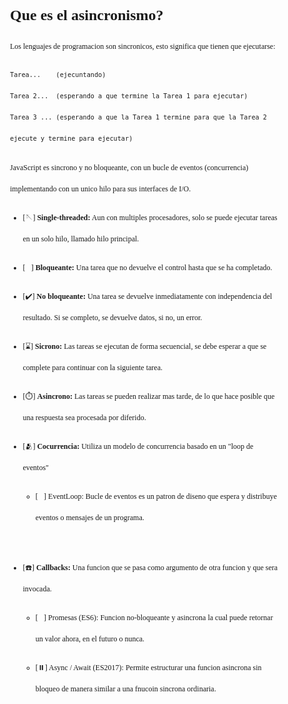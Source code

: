 <style>
	body {font-family: 'Fira Code', Consolas; font-size: 12px; line-height: 34px}
</style>

# Que es el asincronismo?

Los lenguajes de programacion son sincronicos, esto significa que tienen que ejecutarse:

	Tarea...	(ejecuntando)
	Tarea 2...	(esperando a que termine la Tarea 1 para ejecutar)
	Tarea 3 ...	(esperando a que la Tarea 1 termine para que la Tarea 2 ejecute y termine para ejecutar)


JavaScript es sincrono y no bloqueante, con un bucle de eventos (concurrencia) implementando con un unico hilo para sus interfaces de I/O.

+ [🪡] **Single-threaded:** Aun con multiples procesadores, solo se puede ejecutar tareas en un solo hilo, llamado hilo principal.

+ [🚫] **Bloqueante:** Una tarea que no devuelve el control hasta que se ha completado.

+ [✔️] **No bloqueante:** Una tarea se devuelve inmediatamente con independencia del resultado. Si se completo, se devuelve datos, si no, un error.

+ [⌛] **Sicrono:** Las tareas se ejecutan de forma secuencial, se debe esperar a que se complete para continuar con la siguiente tarea.

+ [⏱️] **Asincrono:** Las tareas se pueden realizar mas tarde, de lo que hace posible que una respuesta sea procesada por diferido.

+ [🫂] **Cocurrencia:** Utiliza un modelo de concurrencia basado en un "loop de eventos"

	+ [🔄️] EventLoop: Bucle de eventos es un patron de diseno que espera y distribuye eventos o mensajes de un programa.<br><br>

+ [☎️] **Callbacks:** Una funcion que se pasa como argumento de otra funcion y que sera invocada.

	+ [🙋] Promesas (ES6): Funcion no-bloqueante y asincrona la cual puede retornar un valor ahora, en el futuro o nunca.

	+ [⏸️] Async / Await (ES2017): Permite estructurar una funcion asincrona sin bloqueo de manera similar a una fnucoin sincrona ordinaria.

